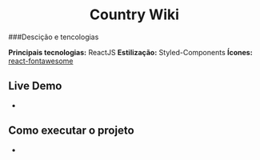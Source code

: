 <h1 align="center">
    Country Wiki
</h1>

###Descição e tencologias

**Principais tecnologias:** ReactJS
**Estilização:** Styled-Components
**Ícones:** <a href="https://github.com/FortAwesome/react-fontawesome" target="_blank">react-fontawesome</a>

## Live Demo
-

## Como executar o projeto
-